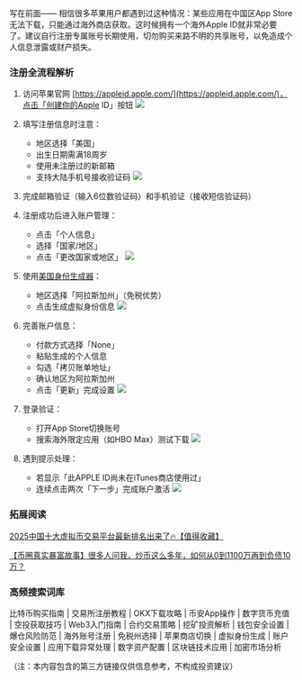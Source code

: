 写在前面——
相信很多苹果用户都遇到过这种情况：某些应用在中国区App Store无法下载，只能通过海外商店获取。这时候拥有一个海外Apple ID就非常必要了。建议自行注册专属账号长期使用，切勿购买来路不明的共享账号，以免造成个人信息泄露或财产损失。

### 注册全流程解析
1. 访问苹果官网 [https://appleid.apple.com/](https://appleid.apple.com/)，点击「创建你的Apple ID」按钮
![](https://ac63e02.webp.li/appleid-001.png)

2. 填写注册信息时注意：
   - 地区选择「美国」
   - 出生日期需满18周岁
   - 使用未注册过的新邮箱
   - 支持大陆手机号接收验证码
![](https://ac63e02.webp.li/appleid-002.png)

3. 完成邮箱验证（输入6位数验证码）和手机验证（接收短信验证码）

4. 注册成功后进入账户管理：
   - 点击「个人信息」
   - 选择「国家/地区」
   - 点击「更改国家或地区」
![](https://ac63e02.webp.li/appleid-003.png)

5. 使用[美国身份生成器](https://www.fakepersongenerator.com/Random1/generate_identity)：
   - 地区选择「阿拉斯加州」（免税优势）
   - 点击生成虚拟身份信息
![](https://ac63e02.webp.li/appleid-004.png)

6. 完善账户信息：
   - 付款方式选择「None」
   - 粘贴生成的个人信息
   - 勾选「拷贝账单地址」
   - 确认地区为阿拉斯加州
   - 点击「更新」完成设置
![](https://ac63e02.webp.li/appleid-005.png)

7. 登录验证：
   - 打开App Store切换账号
   - 搜索海外限定应用（如HBO Max）测试下载
![](https://ac63e02.webp.li/appleid-006.png)

8. 遇到提示处理：
   - 若显示「此APPLE ID尚未在iTunes商店使用过」
   - 连续点击两次「下一步」完成账户激活
![](https://ac63e02.webp.li/appleid-007.png)

### 拓展阅读
[2025中国十大虚拟币交易平台最新排名出来了🔥【值得收藏】](https://btc8844.com/top-10-exchanges/)

[【币圈真实暴富故事】很多人问我，炒币这么多年，如何从0到1100万再到负债10万？](https://heiyetouzi.xyz/biquanstory001/)

### 高频搜索词库
比特币购买指南 | 交易所注册教程 | OKX下载攻略 | 币安App操作 | 数字货币充值 | 空投获取技巧 | Web3入门指南 | 合约交易策略 | 挖矿投资解析 | 钱包安全设置 | 爆仓风险防范 | 海外账号注册 | 免税州选择 | 苹果商店切换 | 虚拟身份生成 | 账户安全设置 | 应用下载异常处理 | 数字资产配置 | 区块链技术应用 | 加密市场分析

（注：本内容包含的第三方链接仅供信息参考，不构成投资建议）